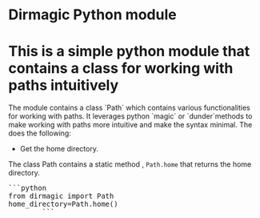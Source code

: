 # Dirmagic Python module

# This is a simple python module that contains a class for working with paths intuitively
<span class="kw" style="color: purple;"></span>
<span class="cls" style="color: orange;"></span>
<span class="fn" style="color: blue;" ></span>
<span class= "vr" style="color: red"></span>
<div style="border-radius: 10px; border-width: 1px; border-color: green;" class="code"></div>
The module contains a class `Path` which contains various functionalities for working with paths. It leverages python `magic` or `dunder`methods to make working with paths more intuitive and make the syntax minimal. The does the following:

* Get the home directory.
<p>
    The class Path contains a static method , <span><code>Path.home</code><span> that returns the home directory.
    <pre>```python
from dirmagic import Path
home_directory=Path.home()
        ```
    </pre>
</p>
